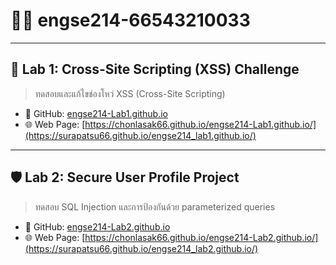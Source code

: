 # 👨‍💻 engse214-66543210033
---
## 🔐 Lab 1: Cross-Site Scripting (XSS) Challenge

> ทดสอบและแก้ไขช่องโหว่ XSS (Cross-Site Scripting)

- 🔗 GitHub: [engse214-Lab1.github.io](https://github.com/surapatsu66/engse214_lab1.github.io.git)
- 🌐 Web Page: [https://chonlasak66.github.io/engse214-Lab1.github.io/](https://surapatsu66.github.io/engse214_lab1.github.io/)

---
## 🛡️ Lab 2: Secure User Profile Project

> ทดสอบ SQL Injection และการป้องกันด้วย parameterized queries

- 🔗 GitHub: [engse214-Lab2.github.io](https://github.com/surapatsu66/engse214_lab2.github.io.git)
- 🌐 Web Page: [https://chonlasak66.github.io/engse214-Lab2.github.io/](https://surapatsu66.github.io/engse214_lab2.github.io/)
